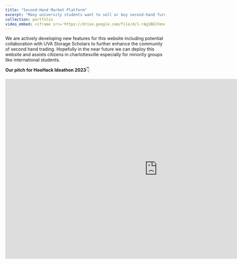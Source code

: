```yaml
---
title: "Second-Hand Market Platform"
excerpt: "Many university students want to sell or buy second-hand furniture, but there's often a timing mismatch: sellers are usually graduating seniors, while buyers are incoming students who don’t arrive until August. Additionally, students prefer to protect their personal information and avoid direct transactions with strangers. To address these issues, we proposed developing a university-specific second-hand marketplace website, facilitating coordination between buyers and sellers and enhancing transaction safety. <br/> <b>A video example of features of the website<b/>👇<br/>"
collection: portfolio
video_embed: <iframe src='https://drive.google.com/file/d/1-rAg1BGlFene629DNGVWVORdzFVff5PU/view?usp=sharing' width='600' height='400' frameborder='0' allow='encrypted-media' allowfullscreen></iframe> 
---
```

We are actively developing new features for this website including potential collaboration with UVA Storage Scholars
to further enhance the community of second hand trading. Hopefully in the near future we can deploy this website and assists citizens in charlottesville especially for minority groups like international students.

**Our pitch for HooHack Ideathon 2023**👇
<iframe src="https://docs.google.com/presentation/d/e/2PACX-1vRg96CAwD4LKlQfS75MxcgTpC37x4DUU9hwZ83Sy1BZNj3ZWuj2Lx3TNrX5JMPWKw/embed?start=false&loop=true&delayms=3000" frameborder="0" width="960" height="569" allowfullscreen="true" mozallowfullscreen="true" webkitallowfullscreen="true"></iframe>
